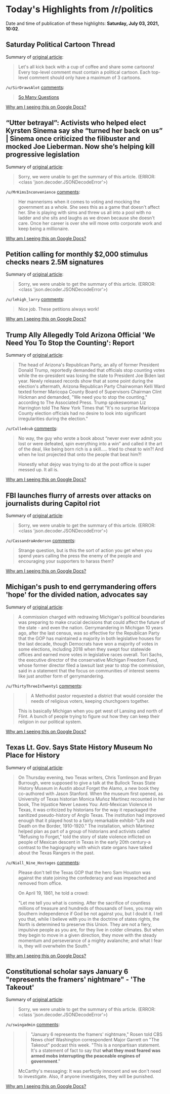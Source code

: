 # Today's Highlights from /r/politics

Date and time of publication of these highlights: **Saturday, July 03, 2021, 10:02**.

## Saturday Political Cartoon Thread

Summary of [original article](https://www.reddit.com/r/politics/comments/od1d5u/saturday_political_cartoon_thread/):

> Let's all kick back with a cup of coffee and share some cartoons! Every top-level comment must contain a political cartoon. Each top-level comment should only have a maximum of 3 cartoons.

`/u/SirDrawsAlot` [comments](https://www.reddit.com/r/politics/comments/od1d5u/saturday_political_cartoon_thread/):

> [So Many Questions](https://imgur.com/gallery/ndsA1V9)

[Why am I seeing this on Google Docs?](https://docs.google.com/document/d/1Dc6We63vOXIZsc0op-Bt4abqkYjXzOigalQqFxmvvbM/edit?usp=sharing)

## “Utter betrayal”: Activists who helped elect Kyrsten Sinema say she “turned her back on us” | Sinema once criticized the filibuster and mocked Joe Lieberman. Now she’s helping kill progressive legislation

Summary of [original article](https://www.salon.com/2021/07/03/utter-betrayal-angry-activists-who-helped-elect-kyrsten-sinema-say-she-has-no-values/):

> Sorry, we were unable to get the summary of this article. (ERROR: <class 'json.decoder.JSONDecodeError'>)

`/u/MrKimsInconvenience` [comments](https://www.reddit.com/r/politics/comments/ocwaas/utter_betrayal_activists_who_helped_elect_kyrsten/):

> Her mannerisms when it comes to voting and mocking the government as a whole. She sees this as a game that doesn't affect her. She is playing with sims and threw us all into a pool with no ladder and she sits and laughs as we drown because she doesn't care. Once her career is over she will move onto corporate work and keep being a millionaire.

[Why am I seeing this on Google Docs?](https://docs.google.com/document/d/1Dc6We63vOXIZsc0op-Bt4abqkYjXzOigalQqFxmvvbM/edit?usp=sharing)

## Petition calling for monthly $2,000 stimulus checks nears 2.5M signatures

Summary of [original article](https://13wham.com/news/nation-world/petition-calling-for-monthly-2000-stimulus-checks-from-government-nears-25m-signatures-politics-economy-joe-biden-donald-trump-business-america-news):

> Sorry, we were unable to get the summary of this article. (ERROR: <class 'json.decoder.JSONDecodeError'>)

`/u/lehigh_larry` [comments](https://www.reddit.com/r/politics/comments/ocv99u/petition_calling_for_monthly_2000_stimulus_checks/):

> Nice job. These petitions always work!

[Why am I seeing this on Google Docs?](https://docs.google.com/document/d/1Dc6We63vOXIZsc0op-Bt4abqkYjXzOigalQqFxmvvbM/edit?usp=sharing)

## Trump Ally Allegedly Told Arizona Official 'We Need You To Stop the Counting': Report

Summary of [original article](https://www.newsweek.com/trump-ally-allegedly-told-arizona-official-we-need-you-stop-counting-report-1606611):

> The head of Arizona's Republican Party, an ally of former President Donald Trump, reportedly demanded that officials stop counting votes while the ex-president was losing the state to President Joe Biden last year. Newly released records show that at some point during the election's aftermath, Arizona Republican Party Chairwoman Kelli Ward texted former Maricopa County Board of Supervisors Chairman Clint Hickman and demanded, "We need you to stop the counting," according to The Associated Press. Trump spokeswoman Liz Harrington told The New York Times that "It's no surprise Maricopa County election officials had no desire to look into significant irregularities during the election."

`/u/Culledcub` [comments](https://www.reddit.com/r/politics/comments/ocwvm5/trump_ally_allegedly_told_arizona_official_we/):

> No way, the guy who wrote a book about “never ever ever admit you lost or were defeated, spin everything into a win” and called it the art of the deal, like being born rich is a skill….. tried to cheat to win?! And when he lost projected that onto the people that beat him?!
> 
> Honestly what dejoy was trying to do at the post office is super messed up. It all is.

[Why am I seeing this on Google Docs?](https://docs.google.com/document/d/1Dc6We63vOXIZsc0op-Bt4abqkYjXzOigalQqFxmvvbM/edit?usp=sharing)

## FBI launches flurry of arrests over attacks on journalists during Capitol riot

Summary of [original article](https://www.washingtonpost.com/national-security/capitol-riot-media-attacks/2021/07/02/8af871d2-daa7-11eb-bb9e-70fda8c37057_story.html):

> Sorry, we were unable to get the summary of this article. (ERROR: <class 'json.decoder.JSONDecodeError'>)

`/u/CassandraAnderson` [comments](https://www.reddit.com/r/politics/comments/ocz02q/fbi_launches_flurry_of_arrests_over_attacks_on/):

> Strange question, but is this the sort of action you get when you spend years calling the press the enemy of the people and encouraging your supporters to harass them?

[Why am I seeing this on Google Docs?](https://docs.google.com/document/d/1Dc6We63vOXIZsc0op-Bt4abqkYjXzOigalQqFxmvvbM/edit?usp=sharing)

## Michigan's push to end gerrymandering offers 'hope' for the divided nation, advocates say

Summary of [original article](https://www.nbcnews.com/news/us-news/michigan-s-push-end-gerrymandering-offers-hope-divided-nation-advocates-n1272989):

> A commission charged with redrawing Michigan's political boundaries was preparing to make crucial decisions that could affect the future of the state - and even the nation. Gerrymandering in Michigan 10 years ago, after the last census, was so effective for the Republican Party that the GOP has maintained a majority in both legislative houses for the last decade, though Democrats have won a majority of votes in some elections, including 2018 when they swept four statewide offices and earned more votes in legislative races overall. Tori Sachs, the executive director of the conservative Michigan Freedom Fund, whose former director filed a lawsuit last year to stop the commission, said in a statement that the focus on communities of interest seems like just another form of gerrymandering.

`/u/ThirtyThreeInTwenty1` [comments](https://www.reddit.com/r/politics/comments/ocuq6s/michigans_push_to_end_gerrymandering_offers_hope/):

> >A Methodist pastor requested a district that would consider the needs of religious voters, keeping churchgoers together.
> 
> This is basically Michigan when you get west of Lansing and north of Flint. A bunch of people trying to figure out how they can keep their religion in our political system.

[Why am I seeing this on Google Docs?](https://docs.google.com/document/d/1Dc6We63vOXIZsc0op-Bt4abqkYjXzOigalQqFxmvvbM/edit?usp=sharing)

## Texas Lt. Gov. Says State History Museum No Place for History

Summary of [original article](https://www.motherjones.com/politics/2021/07/texas-lieutenant-govenor-dan-patrick-cancel-culture-alamo-bullock-history-museum-tomlinson-burrough-stanford/?ref=upstract.com&curator=upstract.com&utm_source=upstract.com):

> On Thursday evening, two Texas writers, Chris Tomlinson and Bryan Burrough, were supposed to give a talk at the Bullock Texas State History Museum in Austin about Forget the Alamo, a new book they co-authored with Jason Stanford. When the museum first opened, as University of Texas historian Monica Muñoz Martinez recounted in her book, The Injustice Never Leaves You: Anti-Mexican Violence in Texas, it was criticized by historians for the way it repackaged the sanitized pseudo-history of Anglo Texas. The institution had improved enough that it played host to a fairly remarkable exhibit-"Life and Death on the Border, 1910-1920." The installation, which Martinez helped plan as part of a group of historians and activists called "Refusing to Forget," told the story of state violence inflicted on people of Mexican descent in Texas in the early 20th century-a contrast to the hagiography with which state organs have talked about the Texas Rangers in the past.

`/u/Niall_Nine_Hostages` [comments](https://www.reddit.com/r/politics/comments/ocwyf4/texas_lt_gov_says_state_history_museum_no_place/):

> Please don't tell the Texas GOP that the hero Sam Houston was against the state joining the confederacy and was impeached and removed from office.
> 
> On April 19, 1861, he told a crowd:
> 
> "Let me tell you what is coming. After the sacrifice of countless millions of treasure and hundreds of thousands of lives, you may win Southern independence if God be not against you, but I doubt it. I tell you that, while I believe with you in the doctrine of states rights, the North is determined to preserve this Union. They are not a fiery, impulsive people as you are, for they live in colder climates. But when they begin to move in a given direction, they move with the steady momentum and perseverance of a mighty avalanche; and what I fear is, they will overwhelm the South."

[Why am I seeing this on Google Docs?](https://docs.google.com/document/d/1Dc6We63vOXIZsc0op-Bt4abqkYjXzOigalQqFxmvvbM/edit?usp=sharing)

## Constitutional scholar says January 6 "represents the framers' nightmare" - 'The Takeout'

Summary of [original article](https://www.cbsnews.com/news/constitutional-scholar-says-january-6-represents-framers-nightmare-the-takeout-podcast):

> Sorry, we were unable to get the summary of this article. (ERROR: <class 'json.decoder.JSONDecodeError'>)

`/u/swingadmin` [comments](https://www.reddit.com/r/politics/comments/ocx1az/constitutional_scholar_says_january_6_represents/):

> >"January 6 represents the framers' nightmare," Rosen told CBS News chief Washington correspondent Major Garrett on "The Takeout" podcast this week. "This is a nonpartisan statement. It's a statement of fact to say that **what they most feared was armed mobs interrupting the peaceable engines of government**."
> 
> McCarthy's messaging: It was perfectly innocent and we don't need to investigate. Also, if anyone investigates, they will be punished.

[Why am I seeing this on Google Docs?](https://docs.google.com/document/d/1Dc6We63vOXIZsc0op-Bt4abqkYjXzOigalQqFxmvvbM/edit?usp=sharing)

